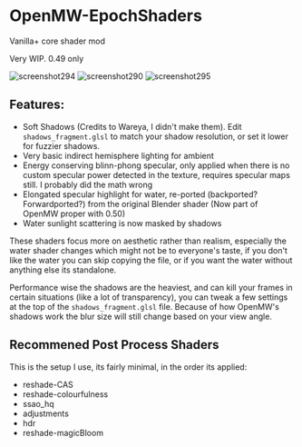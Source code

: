 # OpenMW-EpochShaders
Vanilla+ core shader mod

Very WIP. 0.49 only

![screenshot294](https://github.com/user-attachments/assets/0ae97918-4777-4c87-835d-3d7b07ce05ca)
![screenshot290](https://github.com/user-attachments/assets/8002321a-25e2-4cc6-9a7d-e8932105c5fa)
![screenshot295](https://github.com/user-attachments/assets/5b347f1f-caf9-478d-9de1-81161e59cc68)


<h2>Features:</h2>

- Soft Shadows (Credits to Wareya, I didn't make them). Edit ``shadows_fragment.glsl`` to match your shadow resolution, or set it lower for fuzzier shadows.
- Very basic indirect hemisphere lighting for ambient
- Energy conserving blinn-phong specular, only applied when there is no custom specular power detected in the texture, requires specular maps still. I probably did the math wrong
- Elongated specular highlight for water, re-ported (backported? Forwardported?) from the original Blender shader (Now part of OpenMW proper with 0.50)
- Water sunlight scattering is now masked by shadows

These shaders focus more on aesthetic rather than realism, especially the water shader changes which might not be to everyone's taste, if you don't like the water you can skip copying the file, or if you want the water without anything else its standalone.

Performance wise the shadows are the heaviest, and can kill your frames in certain situations (like a lot of transparency), you can tweak a few settings at the top of the ``shadows_fragment.glsl`` file. Because of how OpenMW's shadows work the blur size will still change based on your view angle.

<h2>Recommened Post Process Shaders</h2>
This is the setup I use, its fairly minimal, in the order its applied: 

- reshade-CAS
- reshade-colourfulness
- ssao_hq
- adjustments
- hdr
- reshade-magicBloom
